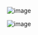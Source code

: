 
![image](https://user-images.githubusercontent.com/68098511/176936031-ffed3301-e390-4509-9bc5-0c1a7487d23b.png)

![image](https://user-images.githubusercontent.com/68098511/177777730-fb625a8e-fdf4-4209-ac9e-9c8f5487dd71.png)

